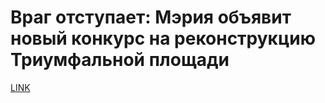 # Враг отступает: Мэрия объявит новый конкурс на реконструкцию Триумфальной площади



[LINK](https://varlamov.ru/944409.html)